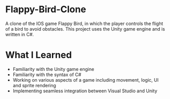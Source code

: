 # Flappy-Bird-Clone
A clone of the IOS game Flappy Bird, in which the player controls the flight of a bird to avoid obstacles.
This project uses the Unity game engine and is written in C#.

# What I Learned
* Familiarity with the Unity game engine
* Familiarity with the syntax of C#
* Working on various aspects of a game including movement, logic, UI and sprite rendering
* Implementing seamless integration between Visual Studio and Unity
